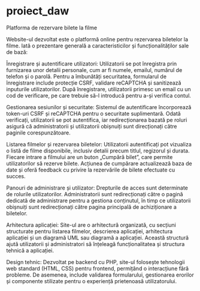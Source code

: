 # proiect_daw
Platforma de rezervare bilete la filme

Website-ul dezvoltat este o platformă online pentru rezervarea biletelor la filme. Iată o prezentare generală a caracteristicilor și funcționalităților sale de bază:

Înregistrare și autentificare utilizatori: Utilizatorii se pot înregistra prin furnizarea unor detalii personale, cum ar fi numele, emailul, numărul de telefon și o parolă. Pentru a îmbunătăți securitatea, formularul de înregistrare include protecție CSRF, validare reCAPTCHA și sanitizează inputurile utilizatorilor. După înregistrare, utilizatorii primesc un email cu un cod de verificare, pe care trebuie să-l introducă pentru a-și verifica contul.

Gestionarea sesiunilor și securitate: Sistemul de autentificare încorporează token-uri CSRF și reCAPTCHA pentru o securitate suplimentară. Odată verificați, utilizatorii se pot autentifica, iar redirecționarea bazată pe roluri asigură că administratorii și utilizatorii obișnuiți sunt direcționați către paginile corespunzătoare.

Listarea filmelor și rezervarea biletelor: Utilizatorii autentificați pot vizualiza o listă de filme disponibile, inclusiv detalii precum titlul, regizorul și durata. Fiecare intrare a filmului are un buton „Cumpără bilet”, care permite utilizatorilor să rezerve bilete. Acțiunea de cumpărare actualizează baza de date și oferă feedback cu privire la rezervările de bilete efectuate cu succes.

Panouri de administrare și utilizator: Drepturile de acces sunt determinate de rolurile utilizatorilor. Administratorii sunt redirecționați către o pagină dedicată de administrare pentru a gestiona conținutul, în timp ce utilizatorii obișnuiți sunt redirecționați către pagina principală de achiziționare a biletelor.

Arhitectura aplicației: Site-ul are o arhitectură organizată, cu secțiuni structurate pentru listarea filmelor, descrierea aplicației, arhitectura aplicației și un diagramă UML sau diagramă a aplicației. Această structură ajută utilizatorii și administratori să înțeleagă funcționalitatea și structura tehnică a aplicației.

Design tehnic: Dezvoltat pe backend cu PHP, site-ul folosește tehnologii web standard (HTML, CSS) pentru frontend, permițând o interacțiune fără probleme. De asemenea, include validarea formularului, gestionarea erorilor și componente stilizate pentru o experiență prietenoasă utilizatorului.

